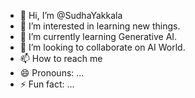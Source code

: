 - 👋 Hi, I’m @SudhaYakkala
- 👀 I’m interested in learning new things.
- 🌱 I’m currently learning Generative AI.
- 💞️ I’m looking to collaborate on AI World.
- 📫 How to reach me 
- 😄 Pronouns: ...
- ⚡ Fun fact: ...

<!---
SudhaYakkala/SudhaYakkala is a ✨ special ✨ repository because its `README.md` (this file) appears on your GitHub profile.
You can click the Preview link to take a look at your changes.
--->
